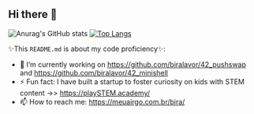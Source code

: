 ## Hi there 👋
![Anurag's GitHub stats](https://github-readme-stats.vercel.app/api?username=biralavor&show=reviews,discussions_started,discussions_answered,prs_merged,prs_merged_percentage&theme=tokyonight)
[![Top Langs](https://github-readme-stats.vercel.app/api/top-langs/?username=biralavor&theme=tokyonight)](https://github.com/anuraghazra/github-readme-stats)

✨This `README.md` is about my code proficiency✨:

- 🔭 I’m currently working on https://github.com/biralavor/42_pushswap and https://github.com/biralavor/42_minishell
- ⚡ Fun fact: I have built a startup to foster curiosity on kids with STEM content ->> https://playSTEM.academy/
- 📫 How to reach me: https://meuairgo.com.br/bira/

<!--
- 🌱 I’m currently learning ...
- 👯 I’m looking to collaborate on ...
- 🤔 I’m looking for help with ...
- 💬 Ask me about ...
- 😄 Pronouns: ...
 ...
-->
